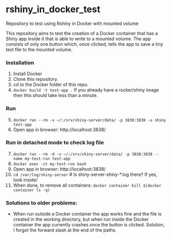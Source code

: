 # rshiny_in_docker_test
Repository to test using Rshiny in Docker with mounted volume

This repository aims to test the creation of a Docker container that has a Shiny app inside it that is able to write to a mounted volume. The app consists of only one button which, once clicked, tells the app to save a tiny text file to the mounted volume. 


### Installation

1. Install Docker
2. Clone this repository.
3. cd to the Docker folder of this repo.
4. `docker build -t test-app .` If you already have a rocker/shiny image then this should take less than a minute.

### Run

5. `docker run --rm -v ~/:/srv/shiny-server/data/ -p 3838:3838 -u shiny test-app`
6. Open app in browser: http://localhost:3838/

### Run in detached mode to check log file

7. `docker run --rm -d -v ~/:/srv/shiny-server/data/ -p 3838:3838 --name my-test-run test-app`
8. `docker exec -it my-test-run bash`
9. Open app in browser: http://localhost:3838/
10. `cd /var/log/shiny-server` # Is shiny-server-shiny-*.log there? If yes, look inside/
11. When done, to remove all containers: `docker container kill $(docker container ls -q)`


### Solutions to older problems:
- When run outside a Docker container the app works fine and the file is created in the working directory, but when run inside the Docker container the app currently crashes once the button is clicked. Solution, I forgot the forward slash at the end of the paths.
